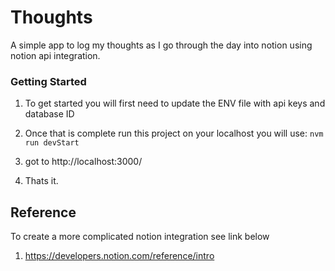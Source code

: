 # Thoughts
A simple app to log my thoughts as I go through the day into notion using notion api integration.
### Getting Started
1. To get started you will first need to update the ENV file with api keys and database ID   

2. Once that is complete run this project on your localhost you will use:
``
nvm run devStart
``

3. got to http://localhost:3000/

4. Thats it.


## Reference
To create a more complicated notion integration see link below

1.  https://developers.notion.com/reference/intro








